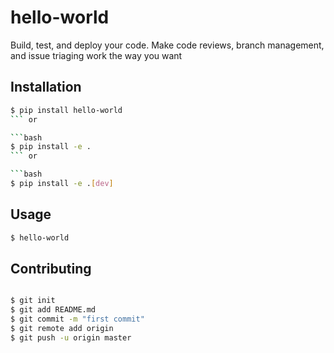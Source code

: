# hello-world
Build, test, and deploy your code. Make code reviews, branch management, and issue triaging work the way you want

## Installation

```bash
$ pip install hello-world
``` or

```bash
$ pip install -e .
``` or

```bash
$ pip install -e .[dev]
```

## Usage

```bash
$ hello-world
```

## Contributing

```bash

$ git init
$ git add README.md
$ git commit -m "first commit"
$ git remote add origin
$ git push -u origin master

```
